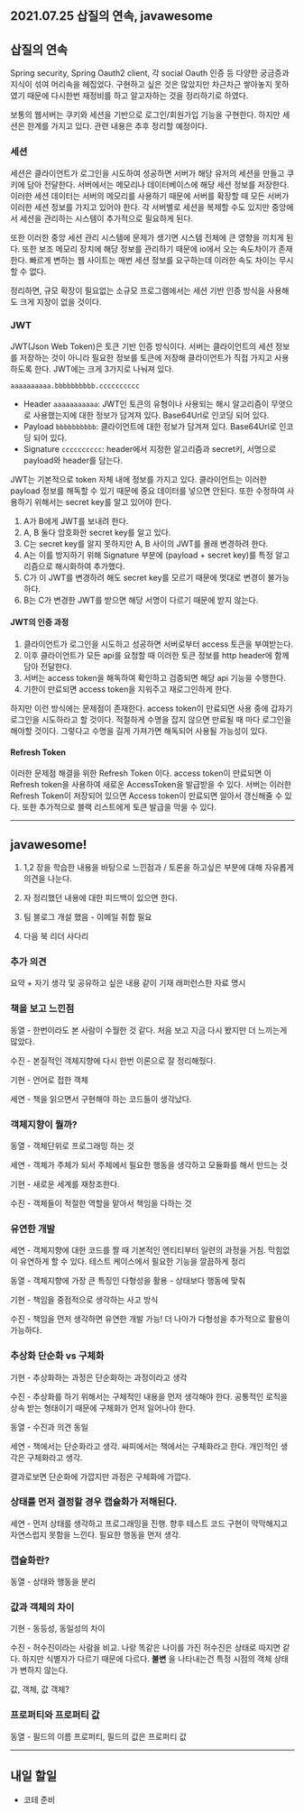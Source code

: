 ## 2021.07.25 삽질의 연속, javawesome

## 삽질의 연속

Spring security, Spring Oauth2 client, 각 social Oauth 인증 등 다양한 궁금증과 지식이 섞여 머리속을 헤집었다. 구현하고 싶은 것은 많았지만 차근차근 쌓아놓지 못하였기 때문에 다시한번 재정비를 하고 알고자하는 것을 정리하기로 하였다.

보통의 웹서버는 쿠키와 세션을 기반으로 로그인/회원가입 기능을 구현한다. 하지만 세션은 한계를 가지고 있다. 관련 내용은 추후 정리할 예정이다.

### 세션

세션은 클라이언트가 로그인을 시도하여 성공하면 서버가 해당 유저의 세션을 만들고 쿠키에 담아 전달한다. 서버에서는 메모리나 데이터베이스에 해당 세션 정보를 저장한다. 이러한 세션 데이터는 서버의 메모리를 사용하기 때문에 서버를 확장할 때 모든 서버가 이러한 세션 정보를 가지고 있어야 한다. 각 서버별로 세션을 복제할 수도 있지만 중앙에서 세션을 관리하는 시스템이 추가적으로 필요하게 된다.

또한 이러한 중앙 세션 관리 시스템에 문제가 생기면 시스템 전체에 큰 영향을 끼치게 된다. 또한 보조 메모리 장치에 해당 정보를 관리하기 때문에 io에서 오는 속도차이가 존재한다. 빠르게 변하는 웹 사이트는 매번 세션 정보를 요구하는데 이러한 속도 차이는 무시할 수 없다.

정리하면, 규모 확장이 필요없는 소규모 프로그램에서는 세션 기반 인증 방식을 사용해도 크게 지장이 없을 것이다.

### JWT

JWT(Json Web Token)은 토큰 기반 인증 방식이다. 서버는 클라이언트의 세션 정보를 저장하는 것이 아니라 필요한 정보를 토큰에 저장해 클라이언트가 직접 가지고 사용하도록 한다. JWT에는 크게 3가지로 나눠져 있다.

```
aaaaaaaaaa.bbbbbbbbbb.cccccccccc
```

* Header `aaaaaaaaaaa`: JWT인 토큰의 유형이나 사용되는 해시 알고리즘이 무엇으로 사용했는지에 대한 정보가 담겨져 있다. Base64Url로 인코딩 되어 있다.
* Payload `bbbbbbbbbb`: 클라이언트에 대한 정보가 담겨져 있다. Base64Url로 인코딩 되어 있다.
* Signature `cccccccccc`: header에서 지정한 알고리즘과 secret키, 서명으로 payload와 header를 담는다.

JWT는 기본적으로 token 자체 내에 정보를 가지고 있다. 클라이언트는 이러한 payload 정보를 해독할 수 있기 때문에 중요 데이터를 넣으면 안된다. 또한 수정하여 사용하기 위해서는 secret key를 알고 있어야 한다.

1. A가 B에게 JWT를 보내려 한다.
2. A, B 둘다 암호화한 secret key를 알고 있다.
3. C는 secret key를 알지 못하지만 A, B 사이의 JWT를 몰래 변경하려 한다.
4. A는 이를 방지하기 위해 Signature 부분에 (payload + secret key)를 특정 알고리즘으로 해시화하여 추가했다.
5. C가 이 JWT를 변경하려 해도 secret key를 모르기 때문에 멋대로 변경이 불가능하다.
6. B는 C가 변경한 JWT를 받으면 해당 서명이 다르기 때문에 받지 않는다.

#### JWT의 인증 과정

1. 클라이언트가 로그인을 시도하고 성공하면 서버로부터 access 토큰을 부여받는다.
2. 이후 클라이언트가 모든 api를 요청할 때 이러한 토큰 정보를 http header에 함께 담아 전달한다.
3. 서버는 access token을 해독하여 확인하고 검증되면 해당 api 기능을 수행한다.
4. 기한이 만료되면 access token을 지워주고 재로그인하게 한다.

하지만 이런 방식에는 문제점이 존재한다. access token이 만료되면 사용 중에 갑자기 로그인을 시도하라고 할 것이다. 적절하게 수명을 잡지 않으면 만료될 때 마다 로그인을 해야할 것이다. 그렇다고 수명을 길게 가져가면 해독되어 사용될 가능성이 있다.

#### Refresh Token

이러한 문제점 해결을 위한 Refresh Token 이다. access token이 만료되면 이 Refresh token을 사용하여 새로운 AccessToken을 발급받을 수 있다. 서버는 이러한 Refresh Token이 저장되어 있으면 Access token이 만료되면 알아서 갱신해줄 수 있다. 또한 추가적으로 블랙 리스트에게 토큰 발급을 막을 수 있다.

---

## javawesome!

1. 1,2 장을 학습한 내용을 바탕으로 느낀점과 / 토론을 하고싶은 부분에 대해 자유롭게 의견을 나눈다.

2. 자 정리했던 내용에 대한 피드백이 있으면 한다.

3. 팀 블로그 개설 했음 - 이메일 취합 필요

4. 다음 북 리더 사다리

### 추가 의견
요약 + 자기 생각 및 공유하고 싶은 내용 같이 기재
래퍼런스한 자료 명시

### 책을 보고 느낀점

동열 - 한번이라도 본 사람이 수월한 것 같다. 처음 보고 지금 다시 봤지만 더 느끼는게 많았다.

수진 - 본질적인 객체지향에 다시 한번 이론으로 잘 정리해줬다.

기현 - 언어로 접한 객체

세연 - 책을 읽으면서 구현해야 하는 코드들이 생각났다.

### 객체지향이 뭘까?

동열 - 객체단위로 프로그래밍 하는 것

세연 - 객체가 주체가 되서 주체에서 필요한 행동을 생각하고 모듈화를 해서 만드는 것

기현 - 새로운 세계를 재창조한다.

수진 - 객체들이 적절한 역할을 맡아서 책임을 다하는 것 

### 유연한 개발

세연 - 객체지향에 대한 코드를 짤 때 기본적인 엔티티부터 일련의 과정을 거침. 막힘없이 유연하게 할 수 있다. 테스트 케이스에서 필요한 기능을 깔끔하게 정리

동열 - 객체지향에 가장 큰 특징인 다형성을 활용
    - 상태보다 행동에 맞춰 

기현 - 책임을 중점적으로 생각하는 사고 방식

수진 - 책임을 먼저 생각하면 유연한 개발 가능! 더 나아가 다형성을 추가적으로 활용이 가능하다.

### 추상화 단순화 vs 구체화

기현 - 추상화하는 과정은 단순화하는 과정이라고 생각

수진 - 추상화를 하기 위해서는 구체적인 내용을 먼저 생각해야 한다. 공통적인 로직을 상속 받는 형태이기 때문에 구체화가 먼저 일어나야 한다.

동열 - 수진과 의견 동일

세연 - 책에서는 단순화라고 생각. 싸피에서는 책에서는 구체화라고 한다. 개인적인 생각은 구체화라고 생각. 

결과로보면 단순화에 가깝지만 과정은 구체화에 가깝다.

### 상태를 먼저 결정할 경우 캡슐화가 저해된다.

세연 - 먼저 상태를 생각하고 프로그래밍을 진행. 향후 테스트 코드 구현이 막막해지고 자연스럽지 못함을 느낀다. 필요한 행동을 먼저 생각.

### 캡슐화란?

동열 - 상태와 행동을 분리

### 값과 객체의 차이

기현 - 동등성, 동일성의 차이

수진 - 허수진이라는 사람을 비교. 나랑 똑같은 나이를 가진 허수진은 상태로 따지면 같다. 하지만 식별자가 다르기 때문에 다르다. **불변** 을 나타내는건 특정 시점의 객체 상태가 변하지 않는다.

값, 객체, 값 객체?

### 프로퍼티와 프로퍼티 값

동열 - 필드의 이름 프로퍼티, 필드의 값은 프로퍼티 값

---

## 내일 할일
 - 코테 준비